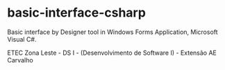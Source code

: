 # basic-interface-csharp
Basic interface by Designer tool in Windows Forms Application, Microsoft Visual C#. 



ETEC Zona Leste - DS I - (Desenvolvimento de Software I) - Extensão AE Carvalho

